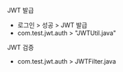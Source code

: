 JWT 발급 
 - 로그인 > 성공 > JWT 발급 
 - com.test.jwt.auth > "JWTUtil.java"


JWT 검증 
- com.test.jwt.auth > JWTFilter.java

